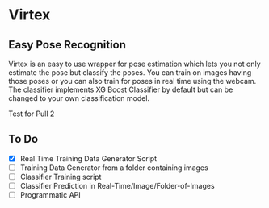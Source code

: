 # Virtex
## Easy Pose Recognition

Virtex is an easy to use wrapper for pose estimation which lets you not only estimate the pose but classify the poses.
You can train on images having those poses or you can also train for poses in real time using the webcam. The classifier
implements XG Boost Classifier by default but can be changed to your own classification model.

Test for Pull 2

## To Do
- [x] Real Time Training Data Generator Script
- [ ] Training Data Generator from a folder containing images
- [ ] Classifier Training script
- [ ] Classifier Prediction in Real-Time/Image/Folder-of-Images
- [ ] Programmatic API
